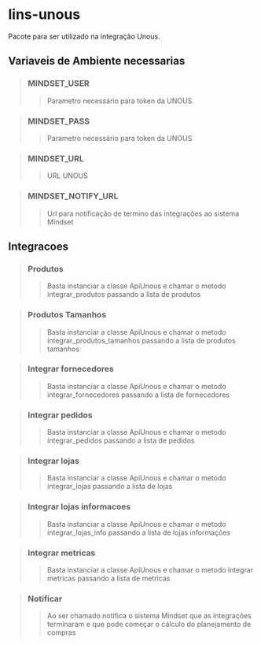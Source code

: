 # lins-unous #

Pacote para ser utilizado na integração Unous.

## Variaveis de Ambiente necessarias

> ### MINDSET_USER  
>> Parametro necessário para token da UNOUS

> ### MINDSET_PASS  
>> Parametro necessário para token da UNOUS

> ### MINDSET_URL  
>> URL UNOUS

> ### MINDSET_NOTIFY_URL
>> Url para notificação de termino das integrações ao sistema Mindset

## Integracoes

> ### Produtos
>> Basta instanciar a classe ApiUnous e chamar o metodo integrar_produtos passando a lista de produtos

> ### Produtos Tamanhos
>> Basta instanciar a classe ApiUnous e chamar o metodo integrar_produtos_tamanhos passando a lista de produtos tamanhos

> ### Integrar fornecedores
>> Basta instanciar a classe ApiUnous e chamar o metodo integrar_fornecedores passando a lista de fornecedores

> ### Integrar pedidos
>> Basta instanciar a classe ApiUnous e chamar o metodo integrar_pedidos passando a lista de pedidos

> ### Integrar lojas
>> Basta instanciar a classe ApiUnous e chamar o metodo integrar_lojas passando a lista de lojas

> ### Integrar lojas informacoes
>> Basta instanciar a classe ApiUnous e chamar o metodo integrar_lojas_info passando a lista de lojas informações

> ### Integrar metricas
>> Basta instanciar a classe ApiUnous e chamar o metodo integrar metricas passando a lista de metricas

> ### Notificar
>> Ao ser chamado notifica o sistema Mindset que as integrações terminaram e que pode começar o cálculo do planejamento de compras

